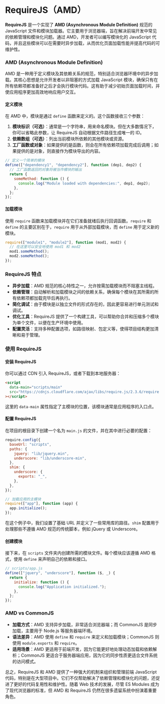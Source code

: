 # RequireJS（AMD）

**RequireJS** 是一个实现了 **AMD (Asynchronous Module Definition)** 规范的 JavaScript 文件和模块加载器。它主要用于浏览器端，旨在解决前端开发中常见的依赖管理和模块化问题。通过 AMD，开发者可以编写模块化的 JavaScript 代码，并且这些模块可以在需要时异步加载，从而优化页面加载性能并提高代码的可维护性。

### AMD (Asynchronous Module Definition)

AMD 是一种用于定义模块及其依赖关系的规范，特别适合浏览器环境中的异步加载。其核心思想是允许开发者以非阻塞的方式加载 JavaScript 模块，确保只有在所有依赖项都准备好之后才会执行模块代码。这有助于减少初始页面加载时间，并使应用程序更加高效地响应用户交互。

#### 定义模块

在 AMD 中，模块是通过 `define` 函数来定义的。这个函数接收三个参数：

1. **模块标识（可选）**：通常是一个字符串，用来命名模块。但在大多数情况下，你可以省略此参数，让 RequireJS 自动根据文件路径生成唯一的 ID。
2. **依赖数组（可选）**：列出当前模块所依赖的其他模块或资源。
3. **工厂函数或对象**：如果提供的是函数，则会在所有依赖项加载完成后调用；如果提供的是对象，则直接作为模块导出的内容。

```javascript
// 定义一个简单的模块
define(["dependency1", "dependency2"], function (dep1, dep2) {
  // 工厂函数返回的对象将被当作模块的输出
  return {
    someMethod: function () {
      console.log("Module loaded with dependencies:", dep1, dep2);
    },
  };
});
```

#### 加载模块

使用 `require` 函数来加载模块并在它们准备就绪后执行回调函数。`require` 和 `define` 的主要区别在于，`require` 用于从外部加载模块，而 `define` 用于定义新的模块。

```javascript
require(["module1", "module2"], function (mod1, mod2) {
  // 在这里可以安全地使用 mod1 和 mod2
  mod1.someMethod();
  mod2.someMethod();
});
```

### RequireJS 特点

- **异步加载**：AMD 规范的核心特性之一，允许按需加载模块而不阻塞主线程。
- **依赖管理**：自动解析和加载模块之间的依赖关系，确保每个模块在其所需的所有依赖项都加载完毕后再执行。
- **简化调试**：由于模块是以独立文件的形式存在的，因此更容易进行单元测试和调试。
- **优化工具**：RequireJS 提供了一个构建工具，可以帮助你合并和压缩多个模块为单个文件，以便在生产环境中使用。
- **配置灵活**：支持多种配置选项，如路径映射、包定义等，使得项目结构更加清晰和易于管理。

### 使用 RequireJS

#### 安装 RequireJS

你可以通过 CDN 引入 RequireJS，或者下载到本地服务器：

```html
<script
  data-main="scripts/main"
  src="https://cdnjs.cloudflare.com/ajax/libs/require.js/2.3.6/require.min.js"
></script>
```

这里的 `data-main` 属性指定了主模块的位置，该模块通常是应用程序的入口点。

#### 配置 RequireJS

在项目的根目录下创建一个名为 `main.js` 的文件，并在其中进行必要的配置：

```javascript
require.config({
  baseUrl: "scripts",
  paths: {
    jquery: "lib/jquery.min",
    underscore: "lib/underscore-min",
  },
  shim: {
    underscore: {
      exports: "_",
    },
  },
});

// 加载应用的主模块
require(["app"], function (app) {
  app.initialize();
});
```

在这个例子中，我们设置了基础 URL 并定义了一些常用库的路径。`shim` 配置用于处理那些不遵循 AMD 规范的传统脚本，例如 jQuery 或 Underscore。

#### 创建模块

接下来，在 `scripts` 文件夹内创建所需的模块文件。每个模块应该遵循 AMD 格式，使用 `define` 来声明自己的依赖和接口。

```javascript
// scripts/app.js
define(["jquery", "underscore"], function ($, _) {
  return {
    initialize: function () {
      console.log("Application initialized.");
    },
  };
});
```

### AMD vs CommonJS

- **加载方式**：AMD 支持异步加载，非常适合浏览器端；而 CommonJS 是同步加载，主要用于 Node.js 等服务器端环境。
- **语法差异**：AMD 使用 `define` 和 `require` 来定义和加载模块；CommonJS 则使用 `module.exports` 和 `require`。
- **适用场景**：AMD 更适用于前端开发，因为它能更好地处理动态加载和依赖解析；CommonJS 更适合于服务器端应用，因为它的同步性质更适合文件系统的访问模式。

总之，RequireJS 和 AMD 提供了一种强大的机制来组织和管理前端 JavaScript 代码，特别是在大型项目中。它们不仅帮助解决了依赖管理和模块化的问题，还促进了更好的代码复用性和维护性。随着 Web 技术的发展，尽管 ES Modules 成为了现代浏览器的标准，但 AMD 和 RequireJS 仍然在很多遗留系统中扮演着重要角色。
